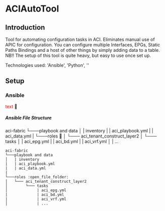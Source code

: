 # ACIAutoTool

## Introduction
Tool for automating configuration tasks in ACI. Eliminates manual use of APIC for configuration. 
You can configure multiple Interfaces, EPGs, Static Paths Bindings and a host of other things by simply adding data to a table.
NB!! The setup of this tool is quite heavy, but easy to use once set up.

Technologies used: 'Ansible', 'Python', ''

## Setup
###  Ansible
<span style="color: red;">text</span>
:open_file_folder:
##### Ansible File Structure
aci-fabric
└───playbook and data
│   | inventory
|   | aci_playbook.yml
|   | aci_data.yml
|
└───roles :open_file_folder:
│   └─── aci_tenant_construct_layer2
│        └─── tasks
│             | aci_epg.yml
|             | aci_bd.yml
|             | aci_vrf.yml
│             | ...
```
aci-fabric
└───playbook and data
│   | inventory
|   | aci_playbook.yml
|   | aci_data.yml
|
└───roles :open_file_folder:
│   └─── aci_tenant_construct_layer2
│        └─── tasks
│             | aci_epg.yml
|             | aci_bd.yml
|             | aci_vrf.yml
│             | ...
```
